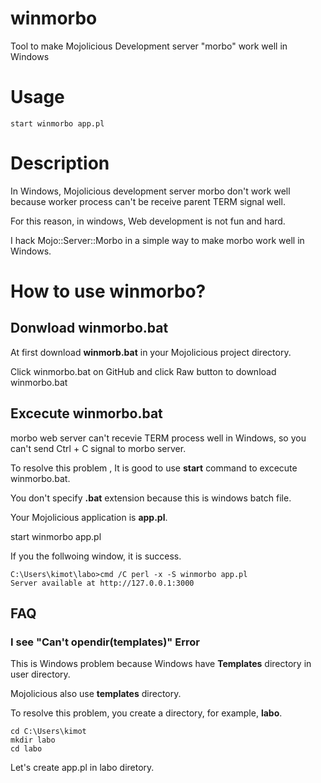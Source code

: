 # winmorbo

Tool to make Mojolicious Development server "morbo" work well in Windows

# Usage

    start winmorbo app.pl

# Description

In Windows, Mojolicious development server morbo don't work well
because worker process can't be receive parent TERM signal well.

For this reason, in windows, Web development is not fun and hard.

I hack Mojo::Server::Morbo in a simple way to make morbo work well in Windows.

# How to use winmorbo?

## Donwload winmorbo.bat

At first download **winmorb.bat** in your Mojolicious project directory.

Click winmorbo.bat on GitHub and click Raw button to download winmorbo.bat

## Excecute winmorbo.bat

morbo web server can't recevie TERM process well in Windows, so you can't send Ctrl + C signal to morbo server.

To resolve this problem , It is good to use **start** command to excecute winmorbo.bat.

You don't specify **.bat** extension because this is windows batch file.

Your Mojolicious application is **app.pl**.

  start winmorbo app.pl

If you the follwoing window, it is success.

    C:\Users\kimot\labo>cmd /C perl -x -S winmorbo app.pl
    Server available at http://127.0.0.1:3000

## FAQ

### I see "Can't opendir(templates)" Error

This is Windows problem because Windows have **Templates** directory in user directory.

Mojolicious also use **templates** directory.

To resolve this problem, you create a directory, for example, **labo**.

    cd C:\Users\kimot
    mkdir labo
    cd labo

Let's create app.pl in labo diretory.
